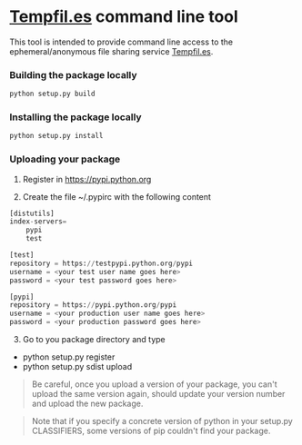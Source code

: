 # [Tempfil.es] command line tool

This tool is intended to provide command line access to the ephemeral/anonymous file sharing service [Tempfil.es].

### Building the package locally
```python
python setup.py build
```

### Installing the package locally
```python
python setup.py install
```

### Uploading your package

1. Register in https://pypi.python.org

2. Create the file ~/.pypirc with the following content
```python
[distutils]
index-servers=
    pypi
    test

[test]
repository = https://testpypi.python.org/pypi
username = <your test user name goes here>
password = <your test password goes here>

[pypi]
repository = https://pypi.python.org/pypi
username = <your production user name goes here>
password = <your production password goes here>
```

3. Go to you package directory and type

- python setup.py register
- python setup.py sdist upload

> Be careful, once you upload a version of your package, you can't upload the same
> version again, should update your version number and upload the new package.

> Note that if you specify a concrete version of python in your setup.py CLASSIFIERS,
> some versions of pip couldn't find your package.

[Tempfil.es]: <https://tempfil.es>
